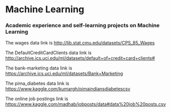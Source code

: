 # Machine Learning

### Academic experience and self-learning projects on Machine Learning

The wages data link is 
http://lib.stat.cmu.edu/datasets/CPS_85_Wages

The DefaultCreditCardClients data link is
http://archive.ics.uci.edu/ml/datasets/default+of+credit+card+clients#

The bank-marketing data link is 
https://archive.ics.uci.edu/ml/datasets/Bank+Marketing

The pima_diabetes data link is 
https://www.kaggle.com/kumargh/pimaindiansdiabetescsv

The online job postings link is 
https://www.kaggle.com/madhab/jobposts/data#data%20job%20posts.csv
